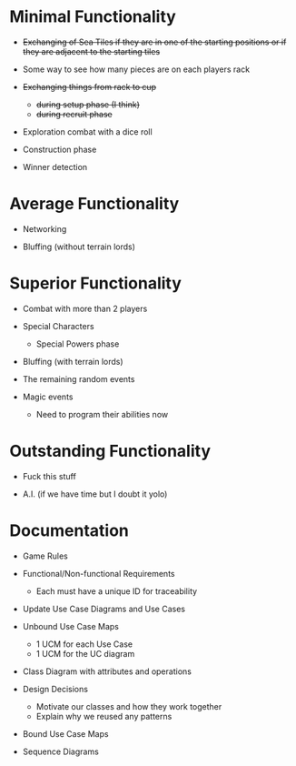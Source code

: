 Minimal Functionality
===
- ~~Exchanging of Sea Tiles if they are in one of the starting positions or if they are adjacent to the starting tiles~~

- Some way to see how many pieces are on each players rack

- ~~Exchanging things from rack to cup~~
	- ~~during setup phase (I think)~~
	- ~~during recruit phase~~
	
- Exploration combat with a dice roll

- Construction phase

- Winner detection

Average Functionality
===
- Networking

- Bluffing (without terrain lords)

Superior Functionality
===
- Combat with more than 2 players

- Special Characters
	- Special Powers phase

- Bluffing (with terrain lords)

- The remaining random events

- Magic events
	- Need to program their abilities now

Outstanding Functionality
===
- Fuck this stuff

- A.I. (if we have time but I doubt it yolo)

Documentation
===
- Game Rules

- Functional/Non-functional Requirements
	- Each must have a unique ID for traceability

- Update Use Case Diagrams and Use Cases

- Unbound Use Case Maps
	- 1 UCM for each Use Case
	- 1 UCM for the UC diagram
	
- Class Diagram with attributes and operations

- Design Decisions
	- Motivate our classes and how they work together
	- Explain why we reused any patterns
	
- Bound Use Case Maps

- Sequence Diagrams